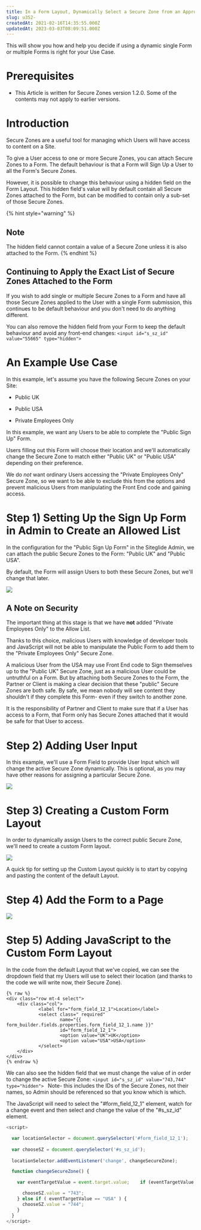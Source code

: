 ```yaml
---
title: In a Form Layout, Dynamically Select a Secure Zone from an Approved List in Admin
slug: u352-
createdAt: 2021-02-16T14:35:55.000Z
updatedAt: 2023-03-03T08:09:51.000Z
---
```


This will show you how and help you decide if using a dynamic single Form or multiple Forms is right for your Use Case.

# Prerequisites

*   This Article is written for Secure Zones version 1.2.0. Some of the contents may not apply to earlier versions.&#x20;

# Introduction

Secure Zones are a useful tool for managing which Users will have access to content on a Site.

To give a User access to one or more Secure Zones,  you can attach Secure Zones to a Form. The default behaviour is that a Form will Sign Up a User to all the Form's Secure Zones.&#x20;

However, it is possible to change this behaviour using a hidden field on the Form Layout. This hidden field's value will by default contain all Secure Zones attached to the Form, but can be modified to contain only a sub-set of those Secure Zones.&#x20;

{% hint style="warning" %}
## Note

The hidden field cannot contain a value of a Secure Zone unless it is also attached to the Form.
{% endhint %}

## Continuing to Apply the Exact List of Secure Zones Attached to the Form

If you wish to add single or multiple Secure Zones to a Form and have all those Secure Zones applied to the User with a single Form submission, this continues to be default behaviour and you don't need to do anything different.&#x20;

You can also remove the hidden field from your Form to keep the default behaviour and avoid any front-end changes:  `<input id="s_sz_id" value="55665" type="hidden">`

# An Example Use Case

In this example, let's assume you have the following Secure Zones on your Site:

*   Public UK

*   Public USA

*   Private Employees Only

In this example, we want any Users to be able to complete the "Public Sign Up" Form.&#x20;

Users filling out this Form will choose their location and we'll automatically change the Secure Zone to match either "Public UK" or "Public USA" depending on their preference.&#x20;

We do *not* want ordinary Users accessing the "Private Employees Only" Secure Zone, so we want to be able to exclude this from the options and prevent malicious Users from manipulating the Front End code and gaining access.

# Step 1) Setting Up the Sign Up Form in Admin to Create an Allowed List

In the configuration for the "Public Sign Up Form" in the Siteglide Admin, we can attach the public Secure Zones to the Form: "Public UK" and "Public USA".&#x20;

By default, the Form will assign Users to both these Secure Zones, but we'll change that later.&#x20;

![](https://downloads.intercomcdn.com/i/o/260749877/3fd79df2e2edc237e78eb489/image.png)

## A Note on Security

The important thing at this stage is that we have **not** added "Private Employees Only" to the Allow List.&#x20;

Thanks to this choice, malicious Users with knowledge of developer tools and JavaScript will not be able to manipulate the Public Form to add them to the "Private Employees Only" Secure Zone.

A malicious User from the USA may use Front End code to Sign themselves up to the "Public UK" Secure Zone, just as a malicious User could be untruthful on a Form. But by attaching both Secure Zones to the Form, the Partner or Client is making a clear decision that these "public" Secure Zones are both safe. By safe, we mean nobody will see content they shouldn't if they complete this Form- even if they switch to another zone.&#x20;

It is the responsibility of Partner and Client to make sure that if a User has access to a Form, that Form only has Secure Zones attached that it would be safe for that User to access.

# Step 2) Adding User Input

&#x20;In this example, we'll use a Form Field to provide User Input which will change the active Secure Zone dynamically. This is optional, as you may have other reasons for assigning a particular Secure Zone.&#x20;

![](https://downloads.intercomcdn.com/i/o/260753908/3a71c01de3d8a11f231bf0f9/image.png)

&#x20;

# Step 3) Creating a Custom Form Layout

&#x20;In order to dynamically assign Users to the correct public Secure Zone, we'll need to create a custom Form layout.

![](https://downloads.intercomcdn.com/i/o/260752059/b500b2ef82a11d495ebeb876/image.png)

A quick tip for setting up the Custom Layout quickly is to start by copying and pasting the content of the default Layout.

# Step 4) Add the Form to a Page

![](https://downloads.intercomcdn.com/i/o/260769080/abe61451d48841f3548bae61/image.png)

# Step 5) Adding JavaScript to the Custom Form Layout

&#x20;In the code from the default Layout that we've copied, we can see the dropdown field that my Users will use to select their location (and thanks to the code we will write now, their Secure Zone).&#x20;

```liquid
{% raw %}
<div class="row mt-4 select">	
    <div class="col">
    		<label for="form_field_12_1">Location</label>
    		<select class=" required" 
					name="{{ form_builder.fields.properties.form_field_12_1.name }}" 
					id="form_field_12_1">
        			<option value="UK">UK</option>
        			<option value="USA">USA</option>
    		</select>
	</div>
</div>
{% endraw %}
```


We can also see the hidden field that we must change the value of in order to change the active Secure Zone: `<input id="s_sz_id" value="743,744" type="hidden">
`
Note- this includes the IDs of the Secure Zones, not their names, so Admin should be referenced so that you know which is which.

The JavaScript will need to select the "#form\_field\_12\_1" element, watch for a change event and then select and change the value of the "#s\_sz\_id" element.

```javascript
<script>

  var locationSelector = document.querySelector('#form_field_12_1');
  
  var chooseSZ = document.querySelector('#s_sz_id');
  
  locationSelector.addEventListener('change', changeSecureZone);

  function changeSecureZone() {

    var eventTargetValue = event.target.value;    if (eventTargetValue == "UK" ) {

      chooseSZ.value = "743";
    } else if ( eventTargetValue == "USA" ) {
      chooseSZ.value = "744";
    }
  }
</script>
```